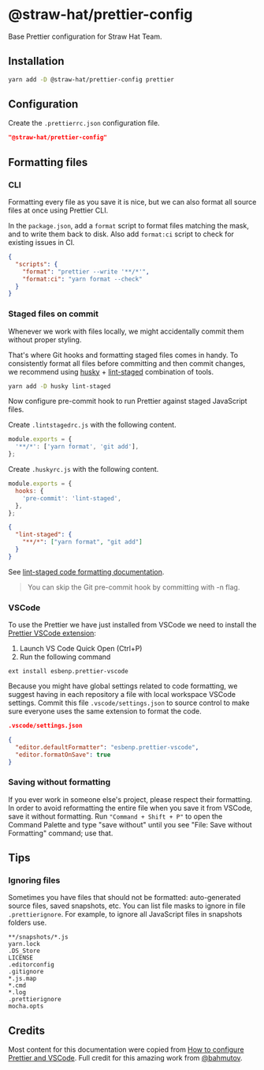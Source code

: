 # @straw-hat/prettier-config

Base Prettier configuration for Straw Hat Team.

## Installation

```bash
yarn add -D @straw-hat/prettier-config prettier
```

## Configuration

Create the `.prettierrc.json` configuration file.

```json
"@straw-hat/prettier-config"
```

## Formatting files

### CLI

Formatting every file as you save it is nice, but we can also format all source
files at once using Prettier CLI.

In the `package.json`, add a `format` script to format files matching the mask,
and to write them back to disk. Also add `format:ci` script to check for
existing issues in CI.

```json
{
  "scripts": {
    "format": "prettier --write '**/*'",
    "format:ci": "yarn format --check"
  }
}
```

### Staged files on commit

Whenever we work with files locally, we might accidentally commit them without
proper styling.

That's where Git hooks and formatting staged files comes in
handy. To consistently format all files before committing and then commit
changes, we recommend using [husky](https://github.com/typicode/husky) +
[lint-staged](https://github.com/okonet/lint-staged) combination of tools.

```bash
yarn add -D husky lint-staged
```

Now configure pre-commit hook to run Prettier against staged JavaScript files.

Create `.lintstagedrc.js` with the following content.

```js
module.exports = {
  '**/*': ['yarn format', 'git add'],
};
```

Create `.huskyrc.js` with the following content.

```js
module.exports = {
  hooks: {
    'pre-commit': 'lint-staged',
  },
};
```

```json
{
  "lint-staged": {
    "**/*": ["yarn format", "git add"]
  }
}
```

See [lint-staged code formatting documentation](https://github.com/okonet/lint-staged#reformatting-the-code).

> You can skip the Git pre-commit hook by committing with -n flag.

### VSCode

To use the Prettier we have just installed from VSCode we need to install the
[Prettier VSCode extension](https://github.com/prettier/prettier-vscode):

1. Launch VS Code Quick Open (Ctrl+P)
2. Run the following command

```text
ext install esbenp.prettier-vscode
```

Because you might have global settings related to code formatting, we suggest
having in each repository a file with local workspace VSCode settings. Commit
this file `.vscode/settings.json` to source control to make sure everyone uses
the same extension to format the code.

```json
.vscode/settings.json

{
  "editor.defaultFormatter": "esbenp.prettier-vscode",
  "editor.formatOnSave": true
}
```

### Saving without formatting

If you ever work in someone else's project, please respect their formatting. In
order to avoid reformatting the entire file when you save it from VSCode, save
it without formatting. Run `"Command + Shift + P"` to open the Command Palette
and type "save without" until you see "File: Save without Formatting" command;
use that.

## Tips

### Ignoring files

Sometimes you have files that should not be formatted: auto-generated source
files, saved snapshots, etc. You can list file masks to ignore in file
`.prettierignore`. For example, to ignore all JavaScript files in snapshots
folders use.

```text
**/snapshots/*.js
yarn.lock
.DS_Store
LICENSE
.editorconfig
.gitignore
*.js.map
*.cmd
*.log
.prettierignore
mocha.opts
```

## Credits

Most content for this documentation were copied from
[How to configure Prettier and VSCode](https://glebbahmutov.com/blog/configure-prettier-in-vscode/).
Full credit for this amazing work from [@bahmutov](https://glebbahmutov.com/).
